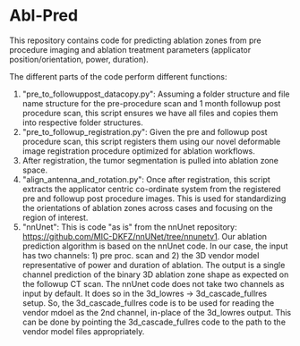 # Abl-Pred

This repository contains code for predicting ablation zones from pre procedure imaging and ablation treatment parameters (applicator position/orientation, power, duration).

The different parts of the code perform different functions:
1. "pre_to_followuppost_datacopy.py": Assuming a folder structure and file name structure for the pre-procedure scan and 1 month followup post procedure scan, this script ensures we have all files and copies them into respective folder structures.
2. "pre_to_followup_registration.py": Given the pre and followup post procedure scan, this script registers them using our novel deformable image registration procedure optimized for ablation workflows. 
3. After registration, the tumor segmentation is pulled into ablation zone space.
4. "align_antenna_and_rotation.py": Once after registration, this script extracts the applicator centric co-ordinate system from the registered pre and followup post procedure images. This is used for standardizing the orientations of ablation zones across cases and focusing on the region of interest.
5. "nnUnet": This is code "as is" from the nnUnet repository: https://github.com/MIC-DKFZ/nnUNet/tree/nnunetv1. Our ablation prediction algorithm is based on the nnUnet code. In our case, the input has two channels: 1) pre proc. scan and 2) the 3D vendor model representative of power and duration of ablation. The output is a single channel prediction of the binary 3D ablation zone shape as expected on the followup CT scan. The nnUnet code does not take two channels as input by default. It does so in the 3d_lowres → 3d_cascade_fullres setup. So, the 3d_cascade_fullres code is to be used for reading the vendor mdoel as the 2nd channel, in-place of the 3d_lowres output. This can be done by pointing the 3d_cascade_fullres code to the path to the vendor model files appropriately.
